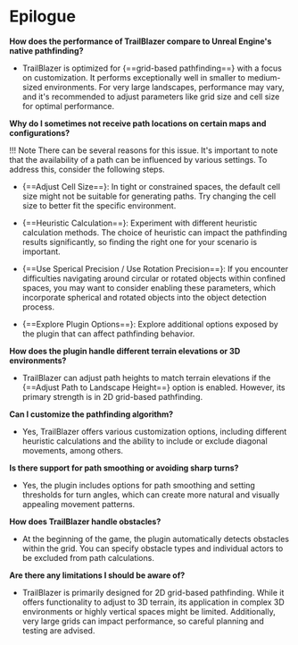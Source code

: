 # Epilogue

**How does the performance of TrailBlazer compare to Unreal Engine's native pathfinding?**

- TrailBlazer is optimized for {==grid-based pathfinding==} with a focus on customization. It performs exceptionally well in smaller to medium-sized environments. For very large landscapes, performance may vary, and it's recommended to adjust parameters like grid size and cell size for optimal performance.

**Why do I sometimes not receive path locations on certain maps and configurations?**

!!! Note
    There can be several reasons for this issue. It's important to note that the availability of a path can be influenced by various settings. To address this, consider the following steps.

- {==Adjust Cell Size==}: In tight or constrained spaces, the default cell size might not be suitable for generating paths. Try changing the cell size to better fit the specific environment.

- {==Heuristic Calculation==}: Experiment with different heuristic calculation methods. The choice of heuristic can impact the pathfinding results significantly, so finding the right one for your scenario is important.

- {==Use Sperical Precision / Use Rotation Precision==}: If you encounter difficulties navigating around circular or rotated objects within confined spaces, you may want to consider enabling these parameters, which incorporate spherical and rotated objects into the object detection process.

- {==Explore Plugin Options==}: Explore additional options exposed by the plugin that can affect pathfinding behavior.

**How does the plugin handle different terrain elevations or 3D environments?**

- TrailBlazer can adjust path heights to match terrain elevations if the {==Adjust Path to Landscape Height==} option is enabled. However, its primary strength is in 2D grid-based pathfinding.

**Can I customize the pathfinding algorithm?**

- Yes, TrailBlazer offers various customization options, including different heuristic calculations and the ability to include or exclude diagonal movements, among others.

**Is there support for path smoothing or avoiding sharp turns?**

- Yes, the plugin includes options for path smoothing and setting thresholds for turn angles, which can create more natural and visually appealing movement patterns.

**How does TrailBlazer handle obstacles?**

- At the beginning of the game, the plugin automatically detects obstacles within the grid. You can specify obstacle types and individual actors to be excluded from path calculations.

**Are there any limitations I should be aware of?**

- TrailBlazer is primarily designed for 2D grid-based pathfinding. While it offers functionality to adjust to 3D terrain, its application in complex 3D environments or highly vertical spaces might be limited. Additionally, very large grids can impact performance, so careful planning and testing are advised.
